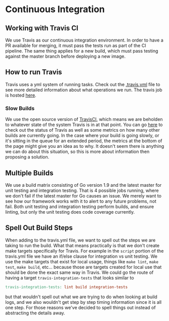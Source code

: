 # Continuous Integration

## Working with Travis CI

We use Travis as our continuous integration environment. In order to have a PR available for merging, it must pass the
tests run as part of the CI pipeline. The same thing applies for a new build, which must pass testing against the master
branch before deploying a new image.

## How to run Travis

Travis uses a yml system of running tasks. Check out the [.travis.yml](../.travis.yml) file to see more detailed
information about what operations we run. The travis job is hosted [here](https://travis-ci.org/wpengine/lostromos).

### Slow Builds

We use the open source version of [TravisCI](https://travis-ci.org), which means we are beholden to whatever state of
the system Travis is in at that point. You can go [here](https://www.traviscistatus.com/) to check out the status of
Travis as well as some metrics on how many other builds are currently going. In the case where your build is going
slowly, or it's sitting in the queue for an extended period, the metrics at the bottom of the page might give you an
idea as to why. It doesn't seem there is anything we can do about this situation, so this is more about information then
proposing a solution.

## Multiple Builds

We use a build matrix consisting of Go version 1.9 and the latest master for unit testing and integration testing. That
is 4 possible jobs running, where we don't fail if the latest master for Go causes an issue. We merely want to see how
our framework works with it to alert to any future problems, not fail. Both unit testing and integration testing perform
builds, and ensure linting, but only the unit testing does code coverage currently.

## Spell Out Build Steps

When adding to the travis.yml file, we want to spell out the steps we are taking to run the build. What that means
practically is that we don't create make targets specifically for Travis. For example in the `script` portion of the
travis.yml file we have an if/else clause for integration vs unit testing. We use the make targets that exist for local
usage, things like `make lint`, `make test`, `make build`, etc... because those are targets created for local use that
should be done the exact same way in Travis. We could go the route of having a target `travis-integration-tests` that
looks similar to

```makefile
travis-integration-tests: lint build integration-tests
```

but that wouldn't spell out what we are trying to do when looking at build logs, and we also wouldn't get step by step
timing information since it is all one step. For those reasons we've decided to spell things out instead of abstracting
the details away.